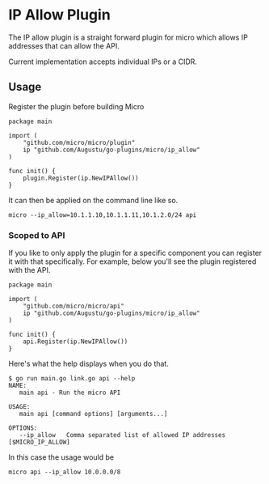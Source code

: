 # IP Allow Plugin

The IP allow plugin is a straight forward plugin for micro which allows IP addresses that can allow the API.

Current implementation accepts individual IPs or a CIDR.

## Usage

Register the plugin before building Micro

```
package main

import (
	"github.com/micro/micro/plugin"
	ip "github.com/Augustu/go-plugins/micro/ip_allow"
)

func init() {
	plugin.Register(ip.NewIPAllow())
}
```

It can then be applied on the command line like so.

```
micro --ip_allow=10.1.1.10,10.1.1.11,10.1.2.0/24 api
```

### Scoped to API

If you like to only apply the plugin for a specific component you can register it with that specifically. 
For example, below you'll see the plugin registered with the API.

```
package main

import (
	"github.com/micro/micro/api"
	ip "github.com/Augustu/go-plugins/micro/ip_allow"
)

func init() {
	api.Register(ip.NewIPAllow())
}
```

Here's what the help displays when you do that.

```
$ go run main.go link.go api --help
NAME:
   main api - Run the micro API

USAGE:
   main api [command options] [arguments...]

OPTIONS:
   --ip_allow 	Comma separated list of allowed IP addresses [$MICRO_IP_ALLOW]
```

In this case the usage would be

```
micro api --ip_allow 10.0.0.0/8
```
